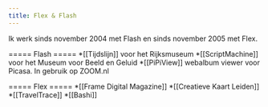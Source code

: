 ```yaml
---
title: Flex & Flash
---
```

Ik werk sinds november 2004 met Flash en sinds november 2005 met Flex.

===== Flash =====
*[[Tijdslijn]] voor het Rijksmuseum
*[[ScriptMachine]] voor het Museum voor Beeld en Geluid
*[[PiPiView]] webalbum viewer voor Picasa. In gebruik op ZOOM.nl

===== Flex =====
*[[Frame Digital Magazine]]
*[[Creatieve Kaart Leiden]]
*[[TravelTrace]]
*[[Bashi]]
